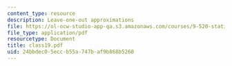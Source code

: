 ```yaml
---
content_type: resource
description: Leave-one-out approximations
file: https://ol-ocw-studio-app-qa.s3.amazonaws.com/courses/9-520-statistical-learning-theory-and-applications-spring-2003/24bbdec05eccb55a747baf9b868b5260_class19.pdf
file_type: application/pdf
resourcetype: Document
title: class19.pdf
uid: 24bbdec0-5ecc-b55a-747b-af9b868b5260
---
```

